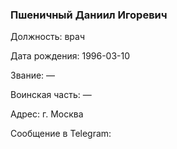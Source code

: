 ### Пшеничный Даниил Игоревич

Должность: врач

Дата рождения: 1996-03-10

Звание: —

Воинская часть: —

Адрес: г. Москва

Сообщение в Telegram: []()
